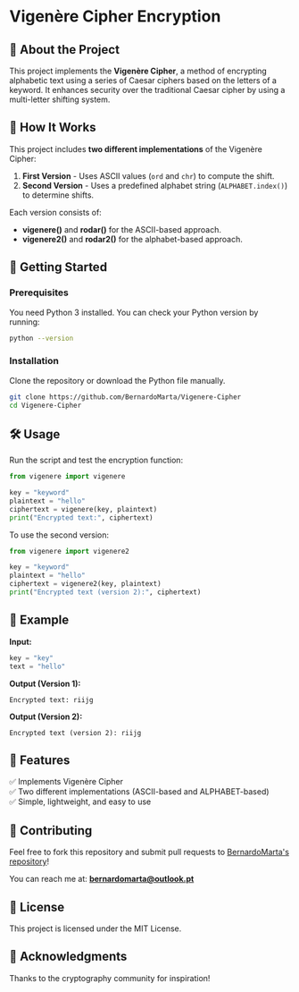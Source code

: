 
# Vigenère Cipher Encryption

## 🔐 About the Project
This project implements the **Vigenère Cipher**, a method of encrypting alphabetic text using a series of Caesar ciphers based on the letters of a keyword. It enhances security over the traditional Caesar cipher by using a multi-letter shifting system.

## 📜 How It Works
This project includes **two different implementations** of the Vigenère Cipher:
1. **First Version** - Uses ASCII values (`ord` and `chr`) to compute the shift.
2. **Second Version** - Uses a predefined alphabet string (`ALPHABET.index()`) to determine shifts.

Each version consists of:
- **vigenere()** and **rodar()** for the ASCII-based approach.
- **vigenere2()** and **rodar2()** for the alphabet-based approach.

## 🚀 Getting Started

### Prerequisites
You need Python 3 installed. You can check your Python version by running:
```bash
python --version
```

### Installation
Clone the repository or download the Python file manually.
```bash
git clone https://github.com/BernardoMarta/Vigenere-Cipher
cd Vigenere-Cipher
```

## 🛠️ Usage
Run the script and test the encryption function:
```python
from vigenere import vigenere

key = "keyword"
plaintext = "hello"
ciphertext = vigenere(key, plaintext)
print("Encrypted text:", ciphertext)
```

To use the second version:
```python
from vigenere import vigenere2

key = "keyword"
plaintext = "hello"
ciphertext = vigenere2(key, plaintext)
print("Encrypted text (version 2):", ciphertext)
```

## 🔄 Example
**Input:**
```python
key = "key"
text = "hello"
```
**Output (Version 1):**
```text
Encrypted text: riijg
```
**Output (Version 2):**
```text
Encrypted text (version 2): riijg
```

## 📌 Features
✅ Implements Vigenère Cipher  
✅ Two different implementations (ASCII-based and ALPHABET-based)  
✅ Simple, lightweight, and easy to use  

## 🤝 Contributing
Feel free to fork this repository and submit pull requests to [BernardoMarta's repository](https://github.com/BernardoMarta/Vigenere-Cipher)!

You can reach me at: **bernardomarta@outlook.pt**

## 📜 License
This project is licensed under the MIT License.

## 🌟 Acknowledgments
Thanks to the cryptography community for inspiration!
